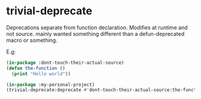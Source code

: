 # trivial-deprecate

Deprecations separate from function declaration. Modifies at runtime and not source.
mainly wanted something different than a defun-deprecated macro or something.

E.g:
```lisp
(in-package :dont-touch-their-actual-source)
(defun the-function ()
  (print "Hello world"))

(in-package :my-personal-project)
(trivial-deprecate:deprecate #'dont-touch-their-actual-source:the-function)
```

